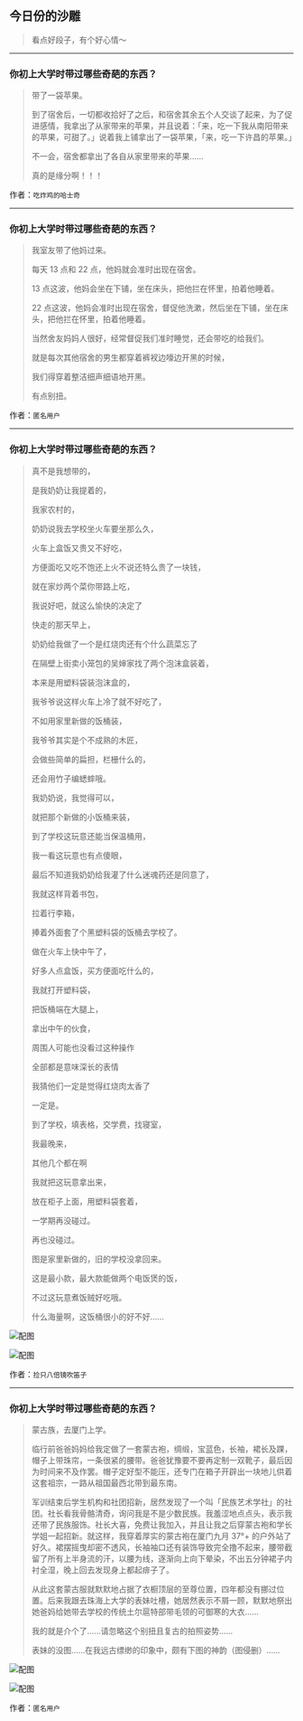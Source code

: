 ## 今日份的沙雕

> 看点好段子，有个好心情～


 
---

### 你初上大学时带过哪些奇葩的东西？

> 带了一袋苹果。
> 
> 到了宿舍后，一切都收拾好了之后，和宿舍其余五个人交谈了起来，为了促进感情，我拿出了从家带来的苹果，并且说着：「来，吃一下我从南阳带来的苹果，可甜了。」说着我上铺拿出了一袋苹果，「来，吃一下许昌的苹果。」
> 
> 不一会，宿舍都拿出了各自从家里带来的苹果……
> 
> 真的是缘分啊！！！


作者：`吃炸鸡的哈士奇`

---

### 你初上大学时带过哪些奇葩的东西？

> 我室友带了他妈过来。
> 
> 每天 13 点和 22 点，他妈就会准时出现在宿舍。
> 
> 13 点这波，他妈会坐在下铺，坐在床头，把他拦在怀里，拍着他睡着。
> 
> 22 点这波，他妈会准时出现在宿舍，督促他洗漱，然后坐在下铺，坐在床头，把他拦在怀里，拍着他睡着。
> 
> 当然舍友妈妈人很好，经常督促我们准时睡觉，还会带吃的给我们。
> 
> 就是每次其他宿舍的男生都穿着裤衩边嚎边开黑的时候，
> 
> 我们得穿着整洁细声细语地开黑。
> 
> 有点别扭。


作者：`匿名用户`

---

### 你初上大学时带过哪些奇葩的东西？

> 真不是我想带的，
> 
> 是我奶奶让我提着的，
> 
> 我家农村的，
> 
> 奶奶说我去学校坐火车要坐那么久，
> 
> 火车上盒饭又贵又不好吃，
> 
> 方便面吃又吃不饱还上火不说还特么贵了一块钱，
> 
> 就在家炒两个菜你带路上吃，
> 
> 我说好吧，就这么愉快的决定了
> 
> 快走的那天早上，
> 
> 奶奶给我做了一个是红烧肉还有个什么蔬菜忘了
> 
> 在隔壁上街卖小笼包的吴婶家找了两个泡沫盒装着，
> 
> 本来是用塑料袋装泡沫盒的，
> 
> 我爷爷说这样火车上冷了就不好吃了，
> 
> 不如用家里新做的饭桶装，
> 
> 我爷爷其实是个不成熟的木匠，
> 
> 会做些简单的扁担，栏栅什么的，
> 
> 还会用竹子编蟋蟀哦。
> 
> 我奶奶说，我觉得可以，
> 
> 就把那个新做的小饭桶来装，
> 
> 到了学校这玩意还能当保温桶用，
> 
> 我一看这玩意也有点傻眼，
> 
> 最后不知道我奶奶给我灌了什么迷魂药还是同意了，
> 
> 我就这样背着书包，
> 
> 拉着行李箱，
> 
> 捧着外面套了个黑塑料袋的饭桶去学校了。
> 
> 做在火车上快中午了，
> 
> 好多人点盒饭，买方便面吃什么的，
> 
> 我就打开塑料袋，
> 
> 把饭桶端在大腿上，
> 
> 拿出中午的伙食，
> 
> 周围人可能也没看过这种操作
> 
> 全部都是意味深长的表情
> 
> 我猜他们一定是觉得红烧肉太香了
> 
> 一定是。
> 
> 到了学校，填表格，交学费，找寝室，
> 
> 我最晚来，
> 
> 其他几个都在啊
> 
> 我就把这玩意拿出来，
> 
> 放在柜子上面，用塑料袋套着，
> 
> 一学期再没碰过。
> 
> 再也没碰过。
> 
> 图是家里新做的，旧的学校没拿回来。
> 
> 这是最小款，最大款能做两个电饭煲的饭，
> 
> 不过这玩意煮饭贼好吃哦。
> 
> 什么海量啊，这饭桶很小的好不好……



![配图](http://pic2.zhimg.com/70/v2-8e6221ec7b7b0e648ba1a188f5eeb439_b.jpg)



![配图](http://pic1.zhimg.com/70/v2-277a2c11e1bada266a287522435e1930_b.jpg)


作者：`捡只八倍镜吹笛子`

---

### 你初上大学时带过哪些奇葩的东西？

> 蒙古族，去厦门上学。
> 
> 临行前爸爸妈妈给我定做了一套蒙古袍，绸缎，宝蓝色，长袖，裙长及踝，帽子上带珠帘，一条很紧的腰带。爸爸犹豫要不要再定制一双靴子，最后因为时间来不及作罢。帽子定好型不能压，还专门在箱子开辟出一块地儿供着这套祖宗，一路从祖国最西北带到最东南。
> 
> 军训结束后学生机构和社团招新，居然发现了一个叫「民族艺术学社」的社团。社长看我骨骼清奇，询问我是不是少数民族。我羞涩地点点头，表示我还带了民族服饰。社长大喜，免费让我加入，并且让我之后穿蒙古袍和学长学姐一起招新。就这样，我穿着厚实的蒙古袍在厦门九月 37°+ 的户外站了好久。裙摆摇曳却密不透风，长袖袖口还有装饰导致完全撸不起来，腰带截留了所有上半身流的汗，以腰为线，逐渐向上向下晕染，不出五分钟裙子内衬全湿，晚上回去发现身上都起痱子了。
> 
> 从此这套蒙古服就默默地占据了衣橱顶层的至尊位置，四年都没有挪过位置。后来我跟去珠海上大学的表妹吐槽，她居然表示不屑一顾，默默地祭出她爸妈给她带去学校的传统土尔扈特部带毛领的可御寒的大衣……
> 
> 我的就是介个了……请忽略这个别扭且复古的拍照姿势……
> 
> 表妹的没图……在我远古缥缈的印象中，颇有下图的神韵（图侵删）……



![配图](http://pic3.zhimg.com/70/v2-8502cb2beec6c3798a6168a0abb8d3a2_b.jpg)



![配图](http://pic4.zhimg.com/70/v2-2b2cccb09604251e384043b5f1dfcc2f_b.jpg)


作者：`匿名用户`
